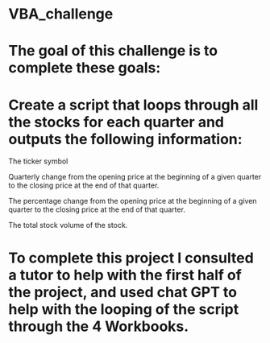 # VBA_challenge
#  The goal of this challenge is to complete these goals:

#  Create a script that loops through all the stocks for each quarter and outputs the following information:

The ticker symbol

Quarterly change from the opening price at the beginning of a given quarter to the closing price at the end of that quarter.

The percentage change from the opening price at the beginning of a given quarter to the closing price at the end of that quarter.

The total stock volume of the stock. 

# To complete this project I consulted a tutor to help with the first half of the project, and used chat GPT to help with the looping of the script through the 4 Workbooks.
